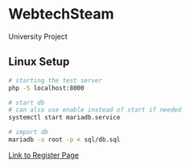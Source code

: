 # WebtechSteam

University Project

## Linux Setup

```sh
# starting the test server
php -S localhost:8000

# start db
# can also use enable instead of start if needed
systemctl start mariadb.service 

# import db
mariadb -u root -p < sql/db.sql
```

[Link to Register Page](http://localhost:8000/php/register.php)